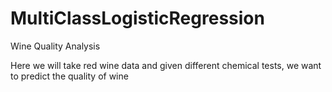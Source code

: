 # MultiClassLogisticRegression
Wine Quality Analysis

Here we will take red wine data and given different chemical tests, we want to predict the quality of wine
